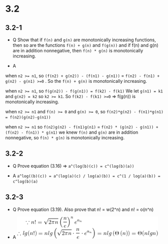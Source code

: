 # 3.2

## 3.2-1

*  Q
Show that if `f(n)` and `g(n)` are monotonically increasing functions, then so are
the functions `f(n) + g(n)` and `f(g(n))` and if f(n) and g(n) are in addition
nonnegative, then `f(n) * g(n)` is monotonically increasing.

*  A

when `n2 >= n1`, so `(f(n2) + g(n2)) - (f(n1) - g(n1))` = `f(n2) - f(n1) + g(n2) - g(n1) >=0` . So the `f(n) + g(n)` is monotonically increasing.

when `n2 >= n1`, so `f(g(n2)) - f(g(n1)) = f(k2) - f(k1)` We let `g(n1) = k1` and `g(n2) = k2` so  `k2 >= k1`. So `f(k2) - f(k1) >=0` => f(g(n)) is monotonically increasing.

when `n2 >= n1` and `f(n) >= 0` and `g(n) >= 0`, so `f(n2)*g(n2) - f(n1)*g(n1) = f(n2)(g(n2)-g(n1))`

when `n2 >= n1` so `f(n2)g(n2) - f(n1)g(n1)` = `f(n2) * (g(n2) - g(n1)) + (f(n2) - f(n1)) * g(n1)`
we knew `f(n)` and `g(n)` are in addition nonnegative, so `f(n) * g(n)` is monotonically increasing.

## 3.2-2

*  Q
Prove equation (3.16) => `a^(log(b)(c)) = c^(log(b)(a))`

*  A
`a^log((b)(c)) = a^(log(a)(c) / log(a)(b)) = c^(1 / log(a)(b)) = c^log(b)(a)`

## 3.2-3

*  Q
Prove equation (3.19). Also prove that n! = w(2^n) and n! = o(n^n)

*  A
![](https://github.com/KnewHow/FPAlgorithms/blob/master/problem-solution/chapter03-growthOfFunction/img/3.2-3-1-a.gif?raw=true)
